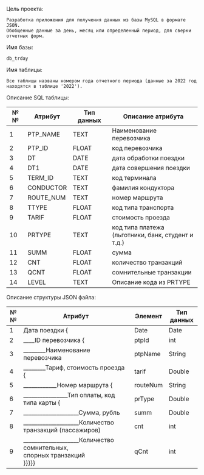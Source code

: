 Цель проекта:

    Разработка приложения для получения данных из базы MySQL в формате JSON.  
    Обобщенные данные за день, месяц или определенный период, для сверки отчетных форм.

Имя базы: 

    db_trday

Имя таблицы: 

    Все таблицы названы номером года отчетного периода (данные за 2022 год находятся в таблице '2022').
Описание SQL таблицы:
    
| №№  | Атрибут   | Тип данных | Описание атрибута                                       |
|-----|-----------|------------|---------------------------------------------------------|
| 1   | PTP_NAME  | TEXT       | Наименование перевозчика                                |
| 2   | PTP_ID    | FLOAT      | код перевозчика                                         |
| 3   | DT        | DATE       | дата обработки поездки                                  |
| 4   | DT1       | DATE       | дата совершения поездки                                 |
| 5   | TERM_ID   | TEXT       | код терминала                                           |
| 6   | CONDUCTOR | TEXT       | фамилия кондуктора                                      |
| 7   | ROUTE_NUM | TEXT       | номер маршрута                                          |
| 8   | TTYPE     | FLOAT      | код типа транспорта                                     |
| 9   | TARIF     | FLOAT      | стоимость проезда                                       |
| 10  | PRTYPE    | TEXT       | код типа платежа<br/> (льготники, банк, студент и т.д.) |
| 11  | SUMM      | FLOAT      | сумма                                                   |
| 12  | CNT       | FLOAT      | количество транзакций                                   |
| 13  | QCNT      | FLOAT      | сомнительные транзакции                                 |
| 14  | LEVEL     | TEXT       | Описание кода из PRTYPE                                 |

Описание структуры JSON файла:

| №№  | Атрибут                                                                         | Элемент  | Тип данных |
|-----|---------------------------------------------------------------------------------|----------|------------|
| 1   | Дата поездки {                                                                  | Date     | Date       |
| 2   | ____ID перевозчика {                                                            | ptpId    | int        |
| 3   | ________Наименование перевозчика                                                | ptpName  | String     |
| 4   | ________Тариф, стоимость проезда {                                              | tarif    | Double     |
| 5   | ____________Номер маршрута {                                                    | routeNum | String     |
| 6   | ________________Тип оплаты, код типа карты {                                    | prType   | Double     |
| 7   | ____________________Сумма, рубль                                                | summ     | Double     |
| 8   | ____________________Количество транзакций (пассажиров)                          | cnt      | int        |
| 9   | ____________________Количество сомнительных, <br/>спорных транзакций <br/>}}}}} | qCnt     | int        |
